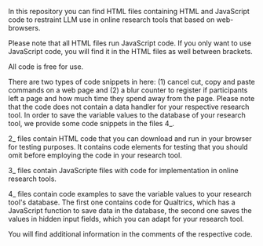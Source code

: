 In this repository you can find HTML files containing HTML and JavaScript code to restraint LLM use in online research tools that based on web-browsers.

Please note that all HTML files run JavaScript code. If you only want to use JavaScript code, you will find it in the HTML files as well between <script> </script> brackets.

All code is free for use.

There are two types of code snippets in here: (1) cancel cut, copy and paste commands on a web page and (2) a blur counter to register if participants left a page and how much time they spend away from the page. Please note that the code does not contain a data handler for your respective research tool. In order to save the variable values to the database of your research tool, we provide some code snippets in the files 4_.

2_ files contain HTML code that you can download and run in your browser for testing purposes. It contains code elements for testing that you should omit before employing the code in your research tool.

3_ files contain JavaScripte files with code for implementation in online research tools.

4_ files contain code examples to save the variable values to your research tool's database. The first one contains code for Qualtrics, which has a JavaScript function to save data in the database, the second one saves the values in hidden input fields, which you can adapt for your research tool.

You will find additional information in the comments of the respective code.
